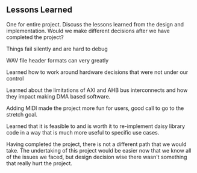 ## Lessons Learned

One for entire project.
Discuss the lessons learned from the design and implementation. Would we make different decisions after we have completed the project?


Things fail silently and are hard to debug

WAV file header formats can very greatly

Learned how to work around hardware decisions that were not under our control

Learned about the limitations of AXI and AHB bus interconnects and how they impact making DMA based software.

Adding MIDI made the project more fun for users, good call to go to the stretch goal.

Learned that it is feasible to and is worth it to re-implement daisy library code in a way that is much more useful to specific use cases.


Having completed the project, there is not a different path that we would take. The undertaking of this project would be easier now that we know all of the issues we faced, but design decision wise there wasn't something that really hurt the project.